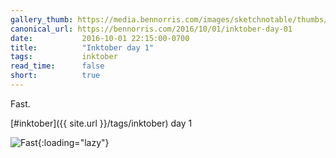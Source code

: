 ```yaml
---
gallery_thumb: https://media.bennorris.com/images/sketchnotable/thumbs/inktober-day-01.jpg
canonical_url: https://bennorris.com/2016/10/01/inktober-day-01
date:           2016-10-01 22:15:00-0700
title:          "Inktober day 1"
tags:           inktober
read_time:      false
short:          true
---
```

Fast.

[#inktober]({{ site.url }}/tags/inktober) day 1

![Fast](https://media.bennorris.com/images/sketchnotable/inktober-2016/inktober-day-01.jpg){:loading="lazy"}
